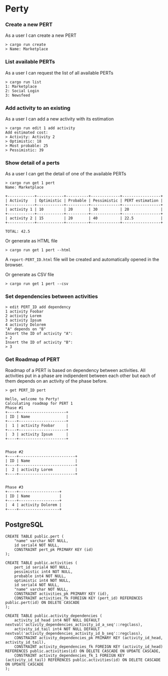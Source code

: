 # Perty

### Create a new PERT

As a user I can create a new PERT

```
> cargo run create
> Name: Marketplace
```

### List available PERTs

As a user I can request the list of all available PERTs

```
> cargo run list
1: Marketplace
2: Social Login
3: Newsfeed
```


### Add activity to an existing 

As a user I can add a new activity with its estimation

```
> cargo run edit 1 add activity
Add estimated cost:
> Activity: Activity 2
> Optimistic: 18
> Most probable: 25
> Pessimistic: 39
```


### Show detail of a perts

As a user I can get the detail of one of the available PERTs

```
> cargo run get 1 pert
Name: Marketplace

+------------+------------+----------+-------------+-----------------+
| Activity   | Optimistic | Probable | Pessimistic | PERT estimation |
+------------+------------+----------+-------------+-----------------+
| activity 1 | 10         | 20       | 30          | 20              |
+------------+------------+----------+-------------+-----------------+
| activity 2 | 15         | 20       | 40          | 22.5            |
+------------+------------+----------+-------------+-----------------+

TOTAL: 42.5
```

Or generate as HTML file

```
> cargo run get 1 pert --html
```

A `report-PERT_ID.html` file will be created and automatically opened in the browser.

Or generate as CSV file

```
> cargo run get 1 pert --csv
```

### Set dependencies between activities

```
> edit PERT_ID add dependency
1 activity Foobar
2 activity Lorem
3 activity Ipsum
4 activity Dolorem
"A" depends on "B"
Insert the ID of activity "A":   
> 2
Insert the ID of activity "B": 
> 3
```

### Get Roadmap of PERT

Roadmap of a PERT is based on dependency between activities. 
All activities put in a phase are indipendent between each other but each of them depends on an activity of the phase before.

```
> get PERT_ID pert

Hello, welcome to Perty!
Calculating roadmap for PERT 1
Phase #1
+----+---------------------+
| ID | Name                |
+----+---------------------+
|  1 | activity Foobar     |
+----+---------------------+
|  3 | activity Ipsum      |
+----+---------------------+


Phase #2
+----+-------------------------+
| ID | Name                    |
+----+-------------------------+
|  2 | activity Lorem          |
+----+-------------------------+


Phase #3
+----+------------------+
| ID | Name             |
+----+------------------+
|  4 | activity Dolorem |
+----+------------------+
```

## PostgreSQL

```
CREATE TABLE public.pert (
	"name" varchar NOT NULL,
	id serial4 NOT NULL,
	CONSTRAINT pert_pk PRIMARY KEY (id)
);

CREATE TABLE public.activities (
	pert_id serial4 NOT NULL,
	pessimistic int4 NOT NULL,
	probable int4 NOT NULL,
	optimistic int4 NOT NULL,
	id serial4 NOT NULL,
	"name" varchar NOT NULL,
	CONSTRAINT activities_pk PRIMARY KEY (id),
	CONSTRAINT activities_fk FOREIGN KEY (pert_id) REFERENCES public.pert(id) ON DELETE CASCADE
);

CREATE TABLE public.activity_dependencies (
	activity_id_head int4 NOT NULL DEFAULT nextval('activity_dependencies_activity_id_a_seq'::regclass),
	activity_id_tail int4 NOT NULL DEFAULT nextval('activity_dependencies_activity_id_b_seq'::regclass),
	CONSTRAINT activity_dependencies_pk PRIMARY KEY (activity_id_head, activity_id_tail),
	CONSTRAINT activity_dependencies_fk FOREIGN KEY (activity_id_head) REFERENCES public.activities(id) ON DELETE CASCADE ON UPDATE CASCADE,
	CONSTRAINT activity_dependencies_fk_1 FOREIGN KEY (activity_id_tail) REFERENCES public.activities(id) ON DELETE CASCADE ON UPDATE CASCADE
);


```

